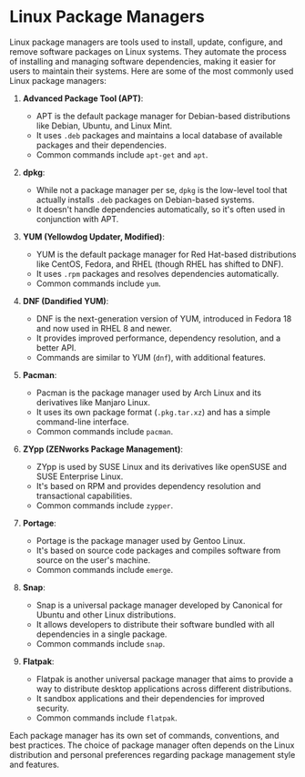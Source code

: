 # Linux Package Managers

Linux package managers are tools used to install, update, configure, and remove software packages on Linux systems. They automate the process of installing and managing software dependencies, making it easier for users to maintain their systems. Here are some of the most commonly used Linux package managers:

1. **Advanced Package Tool (APT)**:

   - APT is the default package manager for Debian-based distributions like Debian, Ubuntu, and Linux Mint.
   - It uses `.deb` packages and maintains a local database of available packages and their dependencies.
   - Common commands include `apt-get` and `apt`.

2. **dpkg**:

   - While not a package manager per se, `dpkg` is the low-level tool that actually installs `.deb` packages on Debian-based systems.
   - It doesn't handle dependencies automatically, so it's often used in conjunction with APT.

3. **YUM (Yellowdog Updater, Modified)**:

   - YUM is the default package manager for Red Hat-based distributions like CentOS, Fedora, and RHEL (though RHEL has shifted to DNF).
   - It uses `.rpm` packages and resolves dependencies automatically.
   - Common commands include `yum`.

4. **DNF (Dandified YUM)**:

   - DNF is the next-generation version of YUM, introduced in Fedora 18 and now used in RHEL 8 and newer.
   - It provides improved performance, dependency resolution, and a better API.
   - Commands are similar to YUM (`dnf`), with additional features.

5. **Pacman**:

   - Pacman is the package manager used by Arch Linux and its derivatives like Manjaro Linux.
   - It uses its own package format (`.pkg.tar.xz`) and has a simple command-line interface.
   - Common commands include `pacman`.

6. **ZYpp (ZENworks Package Management)**:

   - ZYpp is used by SUSE Linux and its derivatives like openSUSE and SUSE Enterprise Linux.
   - It's based on RPM and provides dependency resolution and transactional capabilities.
   - Common commands include `zypper`.

7. **Portage**:

   - Portage is the package manager used by Gentoo Linux.
   - It's based on source code packages and compiles software from source on the user's machine.
   - Common commands include `emerge`.

8. **Snap**:

   - Snap is a universal package manager developed by Canonical for Ubuntu and other Linux distributions.
   - It allows developers to distribute their software bundled with all dependencies in a single package.
   - Common commands include `snap`.

9. **Flatpak**:
   - Flatpak is another universal package manager that aims to provide a way to distribute desktop applications across different distributions.
   - It sandbox applications and their dependencies for improved security.
   - Common commands include `flatpak`.

Each package manager has its own set of commands, conventions, and best practices. The choice of package manager often depends on the Linux distribution and personal preferences regarding package management style and features.
